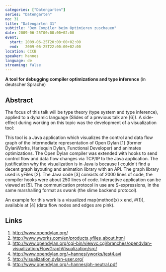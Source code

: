 ```yaml
---
categories: ["Datengarten"]
series: "Datengarten"
no: 31
title: "Datengarten 31"
subtitle: "Dem Compiler beim Optimieren zuschauen"
date: 2009-06-25T00:00:00+02:00
event:
  start: 2009-06-25T20:00:00+02:00
  end:   2009-06-25T22:00:00+02:00
location: CCCB
speaker: hannes
language: de
streaming: false
---
```


**A tool for debugging compiler optimizations and type inference** (in
deutscher Sprache)

Abstract
--------

The focus of this talk will be type theory (type system and type
inference), applied to a dynamic language (Slides of a previous talk are
\[6\]). A side-effect during working on this topic was the development
of a visualization tool:

This tool is a Java application which visualizes the control and data
flow graph of the intermediate representation of Open Dylan \[1\]
(former DylanWorks, Harlequin Dylan, Functional Developer) and animates
optimizations. The Open Dylan compiler was extended with hooks to send
control flow and data flow changes via TCP/IP to the Java application.
The justification why the visualization is in Java is because I couldn't
find a decent graph layouting and animation library with an API. The
graph library used is yFiles \[2\]. The Java code \[3\] consists of 2000
lines of code, the compiler hooks were about 250 lines of code.
Interactive application can be viewed at \[5\]. The communication
protocol in use are S-expressions, in the same marshalling format as
swank (the slime backend protocol).

An example for this work is a visualized map(method(x) x end, \#(1)),
available at \[4\] (data flow nodes and edges are pink).

Links
-----

1. <http://www.opendylan.org/>
2. <http://www.yworks.com/en/products_yfiles_about.html>
3. <http://www.opendylan.org/cgi-bin/viewvc.cgi/branches/opendylan-visualization/FlowGraphVisualization/src/>
4. <http://www.opendylan.org/~hannes/yworks/test4.avi>
5. <http://visualization.dylan-user.org/>
6. <http://www.opendylan.org/~hannes/ph-neutral.pdf>

